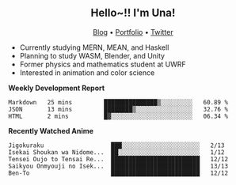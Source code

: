 <h2 align="center">
  Hello~!! I'm Una!
</h2>

<p align="center">
  <a href="https://anarchy.website/">Blog</a> &bull;
  <a href="https://una-ada.github.io/">Portfolio</a> &bull;
  <a href="https://twitter.com/xn__z7x">Twitter</a>
</p>

- Currently studying MERN, MEAN, and Haskell
- Planning to study WASM, Blender, and Unity
- Former physics and mathematics student at UWRF
- Interested in animation and color science

**Weekly Development Report**

<!--START_SECTION:waka-->

```text
Markdown   25 mins         ███████████████▒░░░░░░░░░   60.89 %
JSON       13 mins         ████████▒░░░░░░░░░░░░░░░░   32.76 %
HTML       2 mins          █▓░░░░░░░░░░░░░░░░░░░░░░░   06.34 %
```

<!--END_SECTION:waka-->

**Recently Watched Anime**

<!-- RECENT-ANIME:START -->

    Jigokuraku                   ███░░░░░░░░░░░░░░░░░░░░░░   2/13
    Isekai Shoukan wa Nidome...  ██░░░░░░░░░░░░░░░░░░░░░░░   1/12
    Tensei Oujo to Tensai Re...  █████████████████████████   12/12
    Saikyou Onmyouji no Isek...  █████████████████████████   13/13
    Ben-To                       █████████████████████████   12/12
<!-- RECENT-ANIME:END -->
